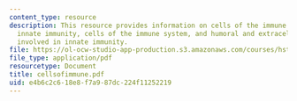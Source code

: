 ```yaml
---
content_type: resource
description: This resource provides information on cells of the immune system and
  innate immunity, cells of the immune system, and humoral and extracellular mechanisms
  involved in innate immunity.
file: https://ol-ocw-studio-app-production.s3.amazonaws.com/courses/hst-176-cellular-and-molecular-immunology-fall-2005/e4b6c2c618e8f7a987dc224f11252219_cellsofimmune.pdf
file_type: application/pdf
resourcetype: Document
title: cellsofimmune.pdf
uid: e4b6c2c6-18e8-f7a9-87dc-224f11252219
---
```

